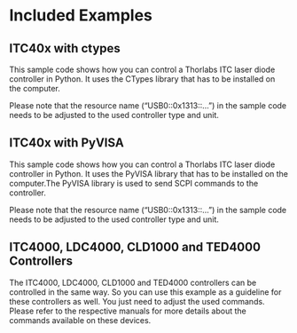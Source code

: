 # Included Examples

## ITC40x with ctypes

This sample code shows how you can control a Thorlabs ITC laser diode controller in Python. It uses the CTypes library that has to be installed on the computer.

Please note that the resource name (“USB0::0x1313::…”) in the sample code needs to be adjusted to the used controller type and unit.

## ITC40x with PyVISA

This sample code shows how you can control a Thorlabs ITC laser diode controller in Python. It uses the PyVISA library that has to be installed on the computer.The PyVISA library is used to send SCPI commands to the controller.

Please note that the resource name (“USB0::0x1313::…”) in the sample code needs to be adjusted to the used controller type and unit.

## ITC4000, LDC4000, CLD1000 and TED4000 Controllers

The ITC4000, LDC4000, CLD1000 and TED4000 controllers can be controlled in the same way. So you can use this example as a guideline for these controllers as well. You just need to adjust the used commands. Please refer to the respective manuals for more details about the commands available on these devices.


